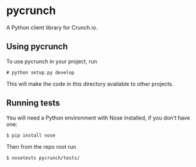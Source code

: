 pycrunch
========

A Python client library for Crunch.io.


Using pycrunch
--------------

To use pycrunch in your project, run 

    # python setup.py develop

This will make the code in this directory available to other projects.

Running tests
-------------

You will need a Python environment with Nose installed, if you don't have one:

    $ pip install nose

Then from the repo root run

    $ nosetests pycrunch/tests/
